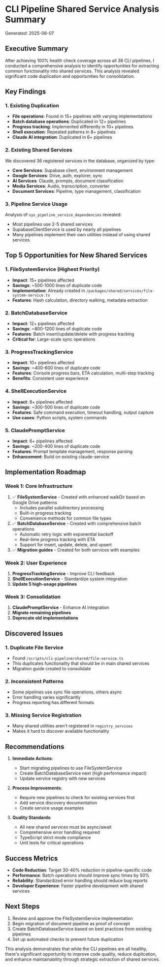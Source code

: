 # CLI Pipeline Shared Service Analysis Summary

Generated: 2025-06-07

## Executive Summary

After achieving 100% health check coverage across all 38 CLI pipelines, I conducted a comprehensive analysis to identify opportunities for extracting common functionality into shared services. This analysis revealed significant code duplication and opportunities for consolidation.

## Key Findings

### 1. **Existing Duplication**
- **File operations**: Found in 15+ pipelines with varying implementations
- **Batch database operations**: Duplicated in 12+ pipelines
- **Progress tracking**: Implemented differently in 10+ pipelines
- **Shell execution**: Repeated patterns in 8+ pipelines
- **Claude AI integration**: Duplicated in 6+ pipelines

### 2. **Existing Shared Services**
We discovered 36 registered services in the database, organized by type:
- **Core Services**: Supabase client, environment management
- **Google Services**: Drive, auth, explorer, sync
- **AI Services**: Claude, prompts, document classification
- **Media Services**: Audio, transcription, converter
- **Document Services**: Pipeline, type management, classification

### 3. **Pipeline Service Usage**
Analysis of `sys_pipeline_service_dependencies` revealed:
- Most pipelines use 2-5 shared services
- SupabaseClientService is used by nearly all pipelines
- Many pipelines implement their own utilities instead of using shared services

## Top 5 Opportunities for New Shared Services

### 1. **FileSystemService** (Highest Priority)
- **Impact**: 15+ pipelines affected
- **Savings**: ~500-1000 lines of duplicate code
- **Implementation**: Already created in `/packages/shared/services/file-system-service.ts`
- **Features**: Hash calculation, directory walking, metadata extraction

### 2. **BatchDatabaseService**
- **Impact**: 12+ pipelines affected
- **Savings**: ~800-1200 lines of duplicate code
- **Features**: Batch insert/update/delete with progress tracking
- **Critical for**: Large-scale sync operations

### 3. **ProgressTrackingService**
- **Impact**: 10+ pipelines affected
- **Savings**: ~400-600 lines of duplicate code
- **Features**: Console progress bars, ETA calculation, multi-step tracking
- **Benefits**: Consistent user experience

### 4. **ShellExecutionService**
- **Impact**: 8+ pipelines affected
- **Savings**: ~300-500 lines of duplicate code
- **Features**: Safe command execution, timeout handling, output capture
- **Use cases**: Python scripts, system commands

### 5. **ClaudePromptService**
- **Impact**: 6+ pipelines affected
- **Savings**: ~200-400 lines of duplicate code
- **Features**: Prompt template management, response parsing
- **Enhancement**: Build on existing claude-service

## Implementation Roadmap

### Week 1: Core Infrastructure
1. ✅ **FileSystemService** - Created with enhanced walkDir based on Google Drive patterns
   - Includes parallel subdirectory processing
   - Built-in progress tracking
   - Convenience methods for common file types
2. ✅ **BatchDatabaseService** - Created with comprehensive batch operations
   - Automatic retry logic with exponential backoff
   - Real-time progress tracking with ETA
   - Support for insert, update, delete, and upsert
3. ✅ **Migration guides** - Created for both services with examples

### Week 2: User Experience
1. **ProgressTrackingService** - Improve CLI feedback
2. **ShellExecutionService** - Standardize system integration
3. **Update 5 high-usage pipelines**

### Week 3: Consolidation
1. **ClaudePromptService** - Enhance AI integration
2. **Migrate remaining pipelines**
3. **Deprecate old implementations**

## Discovered Issues

### 1. **Duplicate File Service**
- Found `/scripts/cli-pipeline/shared/file-service.ts`
- This duplicates functionality that should be in main shared services
- Migration guide created to consolidate

### 2. **Inconsistent Patterns**
- Some pipelines use sync file operations, others async
- Error handling varies significantly
- Progress reporting has different formats

### 3. **Missing Service Registration**
- Many shared utilities aren't registered in `registry_services`
- Makes it hard to discover available functionality

## Recommendations

1. **Immediate Actions**:
   - Start migrating pipelines to use FileSystemService
   - Create BatchDatabaseService next (high performance impact)
   - Update service registry with new services

2. **Process Improvements**:
   - Require new pipelines to check for existing services first
   - Add service discovery documentation
   - Create service usage examples

3. **Quality Standards**:
   - All new shared services must be async/await
   - Comprehensive error handling required
   - TypeScript strict mode compliance
   - Unit tests for critical operations

## Success Metrics

- **Code Reduction**: Target 30-40% reduction in pipeline-specific code
- **Performance**: Batch operations should improve sync times by 50%
- **Reliability**: Standardized error handling should reduce bug reports
- **Developer Experience**: Faster pipeline development with shared services

## Next Steps

1. Review and approve the FileSystemService implementation
2. Begin migration of document pipeline as proof of concept
3. Create BatchDatabaseService based on best practices from existing pipelines
4. Set up automated checks to prevent future duplication

This analysis demonstrates that while the CLI pipelines are all healthy, there's significant opportunity to improve code quality, reduce duplication, and enhance maintainability through strategic extraction of shared services.